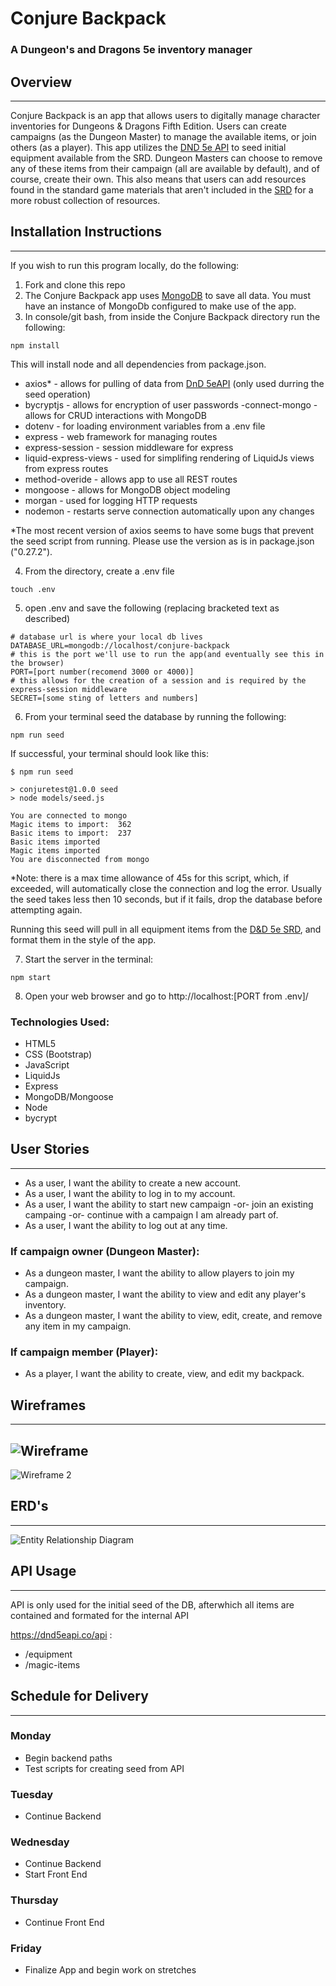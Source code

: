 # Conjure Backpack
### A Dungeon's and Dragons 5e inventory manager

## Overview
---
Conjure Backpack is an app that allows users to digitally manage character inventories for Dungeons & Dragons Fifth Edition. Users can create campaigns (as the Dungeon Master) to manage the available items, or join others (as a player). This app utilizes the [DND 5e API](https://dnd5eapi/) to seed initial equipment available from the SRD. Dungeon Masters can choose to remove any of these items from their campaign (all are available by default), and of course, create their own.
This also means that users can add resources found in the standard game materials that aren't included in the [SRD](https://5thsrd.org/) for a more robust collection of resources.

## Installation Instructions
---
If you wish to run this program locally, do the following:
1. Fork and clone this repo
2. The Conjure Backpack app uses [MongoDB](https://www.mongodb.com/try/download/) to save all data. You must have an instance of MongoDb configured to make use of the app.
3. In console/git bash, from inside the Conjure Backpack directory run the following:
```
npm install
```
This will install node and all dependencies from package.json.
- axios* - allows for pulling of data from [DnD 5eAPI](https://dnd5eapi.co/api) (only used durring the seed operation)
- bycryptjs - allows for encryption of user passwords
-connect-mongo - allows for CRUD interactions with MongoDB
- dotenv - for loading environment variables from a .env file
- express - web framework for managing routes
- express-session - session middleware for express
- liquid-express-views - used for simplifing rendering of LiquidJs views from express routes
- method-overide - allows app to use all REST routes
- mongoose - allows for MongoDB object modeling
- morgan - used for logging HTTP requests
- nodemon - restarts serve connection automatically upon any changes

*The most recent version of axios seems to have some bugs that prevent the seed script from running. Please use the version as is in package.json ("0.27.2").

4. From the directory, create a .env file
```
touch .env
```
5. open .env and save the following (replacing bracketed text as described)
```
# database url is where your local db lives
DATABASE_URL=mongodb://localhost/conjure-backpack
# this is the port we'll use to run the app(and eventually see this in the browser)
PORT=[port number(recomend 3000 or 4000)]
# this allows for the creation of a session and is required by the express-session middleware
SECRET=[some sting of letters and numbers]
```
6. From your terminal seed the database by running the following:
```
npm run seed
```
If successful, your terminal should look like this:
```
$ npm run seed

> conjuretest@1.0.0 seed
> node models/seed.js

You are connected to mongo
Magic items to import:  362
Basic items to import:  237
Basic items imported
Magic items imported
You are disconnected from mongo
```
*Note: there is a max time allowance of 45s for this script, which, if exceeded, will automatically close the connection and log the error. Usually the seed takes less then 10 seconds, but if it fails, drop the database before attempting again.

Running this seed will pull in all equipment items from the [D&D 5e SRD](https://dnd.wizards.com/resources/systems-reference-document), and format them in the style of the app.

7. Start the server in the terminal:
```
npm start
```
8. Open your web browser and go to http://localhost:[PORT from .env]/ 


### Technologies Used:
- HTML5
- CSS (Bootstrap)
- JavaScript
- LiquidJs
- Express
- MongoDB/Mongoose
- Node
- bycrypt

## User Stories
---
- As a user, I want the ability to create a new account.
- As a user, I want the ability to log in to my account.
- As a user, I want the ability to start new campaign -or- join an existing campaing -or- continue with a campaign I am already part of.
- As a user, I want the ability to log out at any time.
### If campaign owner (Dungeon Master):
- As a dungeon master, I want the ability to allow players to join my campaign.
- As a dungeon master, I want the ability to view and edit any player's inventory.
- As a dungeon master, I want the ability to view, edit, create, and remove any item in my campaign.
### If campaign member (Player):
- As a player, I want the ability to create, view, and edit my backpack.


## Wireframes
---
![Wireframe](README-images/conjure-backpack-wireframe.png)
---
![Wireframe 2](README-images/conjure-backpack-wireframe-2.PNG)

## ERD's
---
![Entity Relationship Diagram](README-images/conjure-backpack-erd.png)

## API Usage
---
API is only used for the initial seed of the DB, afterwhich all items are contained and formated for the internal API

https://dnd5eapi.co/api :
- /equipment
- /magic-items



## Schedule for Delivery
---
### Monday
- Begin backend paths
- Test scripts for creating seed from API
### Tuesday
- Continue Backend
### Wednesday
- Continue Backend
- Start Front End
### Thursday
- Continue Front End
### Friday
- Finalize App and begin work on stretches